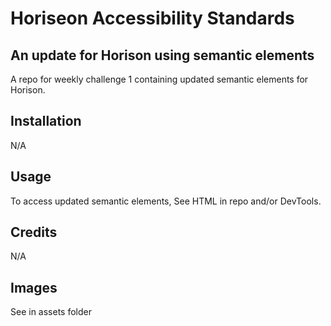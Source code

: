 # Horiseon Accessibility Standards
## An update for Horison using semantic elements

A repo for weekly challenge 1 containing updated semantic elements for Horison.

## Installation
N/A

## Usage
To access updated semantic elements, See HTML in repo and/or DevTools.

## Credits
N/A

## Images
See in assets folder

